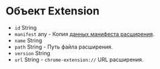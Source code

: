# Объект Extension

* `id` String
* `manifest` any - Копия [данных манифеста расширения](https://developer.chrome.com/extensions/manifest).
* `name` String
* `path` String - Путь файла расширения.
* `version` String
* `url` String - `chrome-extension://` URL расширения.
